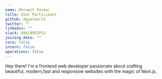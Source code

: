 ```yaml
---
name: Dhrumit Parmar
title: GSoC Participant
github: dgparmar14
twitter: ""
linkedin: ""
slack: U06LNUE5PCG
joining_date: ""
core: false
intern: false
operations: false
---
```


Hey there! I'm a frontend web developer passionate about crafting beautiful, modern,fast and responsive websites with the magic of Next.js.
